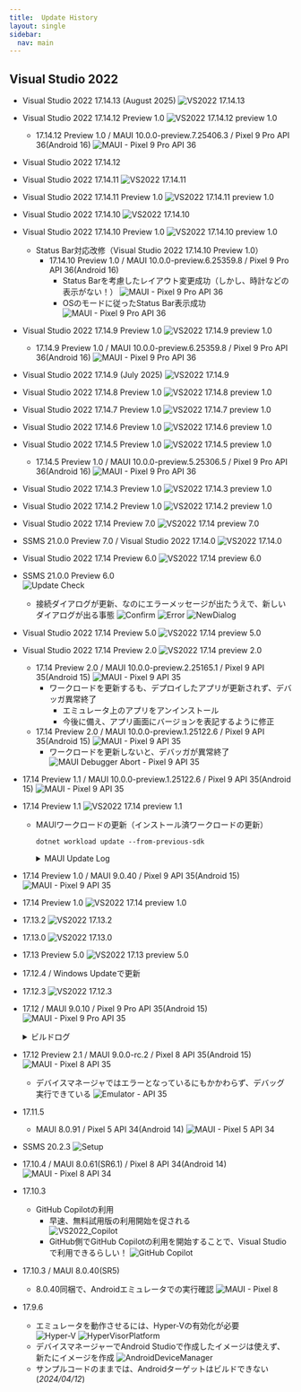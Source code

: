 ```yaml
---
title:  Update History
layout: single
sidebar:
  nav: main
---
```

##  Visual Studio 2022
  - Visual Studio 2022 17.14.13 (August 2025)
    ![VS2022 17.14.13](/images/VisualStudio/20250823_Update_VS2022_17.14.13.png)
  - Visual Studio 2022 17.14.12 Preview 1.0
    ![VS2022 17.14.12 preview 1.0](/images/VisualStudio/20250816_Update_VS2022_17.14.12_Preview1.0.png)
    - 17.14.12 Preview 1.0 / MAUI 10.0.0-preview.7.25406.3 / Pixel 9 Pro API 36(Android 16)
      ![MAUI - Pixel 9 Pro API 36](/images/VisualStudio/20250816_VS2022_17.14.12_Preview1.0_MAUI10.0.0preview7_Android16.png)
  - Visual Studio 2022 17.14.12
  - Visual Studio 2022 17.14.11
    ![VS2022 17.14.11](/images/VisualStudio/20250809_Update_VS2022_17.14.11.png)
  - Visual Studio 2022 17.14.11 Preview 1.0
    ![VS2022 17.14.11 preview 1.0](/images/VisualStudio/20250807_Update_VS2022_17.14.11_Preview1.0.png)
  - Visual Studio 2022 17.14.10
    ![VS2022 17.14.10](/images/VisualStudio/20250802_Update_VS2022_17.14.10.png)
  - Visual Studio 2022 17.14.10 Preview 1.0
    ![VS2022 17.14.10 preview 1.0](/images/VisualStudio/20250802_Update_VS2022_17.14.10_Preview1.0.png)
    - Status Bar対応改修（Visual Studio 2022 17.14.10 Preview 1.0）
      - 17.14.10 Preview 1.0 / MAUI 10.0.0-preview.6.25359.8 / Pixel 9 Pro API 36(Android 16)
        - Status Barを考慮したレイアウト変更成功（しかし、時計などの表示がない！）
          ![MAUI - Pixel 9 Pro API 36](/images/VisualStudio/20250802_VS2022_17.14.10_Preview1.0_MAUI10.0.0preview6_Android16.png)
        - OSのモードに従ったStatus Bar表示成功
          ![MAUI - Pixel 9 Pro API 36](/images/VisualStudio/20250802_VS2022_17.14.10_Preview1.0_MAUI10.0.0preview6_Android16_2.png)
  - Visual Studio 2022 17.14.9 Preview 1.0
    ![VS2022 17.14.9 preview 1.0](/images/VisualStudio/20250727_Update_VS2022_17.14.9_Preview1.0.png)
    - 17.14.9 Preview 1.0 / MAUI 10.0.0-preview.6.25359.8 / Pixel 9 Pro API 36(Android 16)
      ![MAUI - Pixel 9 Pro API 36](/images/VisualStudio/20250727_VS2022_17.14.9_Preview1.0_MAUI10.0.0preview6_Android16.png)
  - Visual Studio 2022 17.14.9 (July 2025)
    ![VS2022 17.14.9](/images/VisualStudio/20250716_Update_VS2022_17.14.9.png)
  - Visual Studio 2022 17.14.8 Preview 1.0
    ![VS2022 17.14.8 preview 1.0](/images/VisualStudio/20250712_Update_VS2022_17.14.8_Preview1.0.png)
  - Visual Studio 2022 17.14.7 Preview 1.0
    ![VS2022 17.14.7 preview 1.0](/images/VisualStudio/20250624_Update_VS2022_17.14.7_Preview1.0.png)
  - Visual Studio 2022 17.14.6 Preview 1.0
    ![VS2022 17.14.6 preview 1.0](/images/VisualStudio/20250621_Update_VS2022_17.14.6_Preview1.0.png)
  - Visual Studio 2022 17.14.5 Preview 1.0
    ![VS2022 17.14.5 preview 1.0](/images/VisualStudio/20250611_Update_VS2022_17.14.5_Preview1.0.png)
    - 17.14.5 Preview 1.0 / MAUI 10.0.0-preview.5.25306.5 / Pixel 9 Pro API 36(Android 16)
      ![MAUI - Pixel 9 Pro API 36](/images/VisualStudio/20250612_VS2022_17.14.5_Preview1.0_MAUI10.0.0preview5_Android16.png)
  - Visual Studio 2022 17.14.3 Preview 1.0
    ![VS2022 17.14.3 preview 1.0](/images/VisualStudio/20250529_Update_VS2022_17.14.3_Preview1.0.png)
  - Visual Studio 2022 17.14.2 Preview 1.0
    ![VS2022 17.14.2 preview 1.0](/images/VisualStudio/20250525_Update_VS2022_17.14.2_Preview1.0.png)
  - Visual Studio 2022 17.14 Preview 7.0
    ![VS2022 17.14 preview 7.0](/images/VisualStudio/20250517_Update_VS2022_17.14_Preview7.0.png)
  - SSMS 21.0.0 Preview 7.0 / Visual Studio 2022 17.14.0
    ![VS2022 17.14.0](/images/VisualStudio/20250514_Update_VS2022_17.14_SSMS21.0.0_Preview7.0.png)
  - Visual Studio 2022 17.14 Preview 6.0
    ![VS2022 17.14 preview 6.0](/images/VisualStudio/20250510_Update_VS2022_17.14_Preview6.0.png)
  - SSMS 21.0.0 Preview 6.0 <BR />
    ![Update Check](/images/Database/20250423_SSMS21.0.0_Preview6.0.png)
    - 接続ダイアログが更新、なのにエラーメッセージが出たうえで、新しいダイアログが出る事態
      ![Confirm](/images/Database/20250427_SSMS21.0.0_Preview6.0_Confirm.png)
      ![Error](/images/Database/20250427_SSMS21.0.0_Preview6.0_Error.png)
      ![NewDialog](/images/Database/20250427_SSMS21.0.0_Preview6.0_New_ConnectionDialog.png)
  - Visual Studio 2022 17.14 Preview 5.0
    ![VS2022 17.14 preview 5.0](/images/VisualStudio/20250501_Update_VS2022_17.14_Preview5.0.png)
  - Visual Studio 2022 17.14 Preview 2.0
    ![VS2022 17.14 preview 2.0](/images/VisualStudio/20250313_Update_VS2022_17.14_Preview2.0.png)
    - 17.14 Preview 2.0 / MAUI 10.0.0-preview.2.25165.1 / Pixel 9 API 35(Android 15)
      ![MAUI - Pixel 9 API 35](/images/VisualStudio/20250324_VS2022_17.14_Preview2.0_MAUI10.0.0preview2_Android15.png)
      - ワークロードを更新するも、デプロイしたアプリが更新されず、デバッガ異常終了
        - エミュレータ上のアプリをアンインストール
        - 今後に備え、アプリ画面にバージョンを表記するように修正
    - 17.14 Preview 2.0 / MAUI 10.0.0-preview.1.25122.6 / Pixel 9 API 35(Android 15)
      ![MAUI - Pixel 9 API 35](/images/VisualStudio/20250313_VS2022_17.14_Preview2.0_MAUI10.0.0preview1_Android15.png)
      - ワークロードを更新しないと、デバッガが異常終了
        ![MAUI Debugger Abort - Pixel 9 API 35](/images/VisualStudio/20250313_VS2022_17.14_Preview2.0_MAUI10.0.0preview1_Android15_NG.png)
  - 17.14 Preview 1.1 / MAUI 10.0.0-preview.1.25122.6 / Pixel 9 API 35(Android 15)
    ![MAUI - Pixel 9 API 35](/images/VisualStudio/20250227_VS2022_17.14_Preview1.1_MAUI10.0.0preview1_Android15.png)
  - 17.14 Preview 1.1
    ![VS2022 17.14 preview 1.1](/images/VisualStudio/20250227_Update_VS2022_17.14_Preview1.1.png)
    - MAUIワークロードの更新（インストール済ワークロードの更新）
      ```
      dotnet workload update --from-previous-sdk
      ```
      <details>
      <summary>
      MAUI Update Log
      </summary>

      ```

      .NET 10.0 へようこそ!
      ---------------------
      SDK バージョン: 10.0.100-preview.1.25120.13

      テレメトリ
      ---------
      .NET ツールは、エクスペリエンスの向上のために利用状況データを収集します。データは Microsoft によって収集され、コミュニティと共有されます。テレメトリをオプトアウトするには、好みのシェルを使用して、DOTNET_CLI_TELEMETRY_OPTOUT 環境変数を '1' または 'true' に設定できます。

      .NET CLI ツールのテレメトリの詳細をご覧ください: https://aka.ms/dotnet-cli-telemetry

      ----------------
      ASP.NET Core HTTPS 開発証明書をインストールしました。
      証明書を信頼するには、'dotnet dev-certs https --trust' を実行します
      HTTPS の詳細情報: https://aka.ms/dotnet-https

      ----------------
      最初のアプリを作成するには、https://aka.ms/dotnet-hello-world を参照してください
      最新情報については、https://aka.ms/dotnet-whats-new を参照してください
      ドキュメントを探すには、https://aka.ms/dotnet-docs を参照してください
      GitHub で問題の報告とソースの検索を行うには、https://github.com/dotnet/core を参照してください
      'dotnet --help' を使用して使用可能なコマンドを確認するか、https://aka.ms/dotnet-cli にアクセスしてください
      --------------------------------------------------------------------------------------

      広告マニフェスト microsoft.net.workload.emscripten.net7 を更新しました。
      広告マニフェスト microsoft.net.sdk.maui を更新しました。
      広告マニフェスト microsoft.net.workload.emscripten.net6 を更新しました。
      広告マニフェスト microsoft.net.sdk.android を更新しました。
      広告マニフェスト microsoft.net.workload.emscripten.current を更新しました。
      広告マニフェスト microsoft.net.workload.mono.toolchain.current を更新しました。
      広告マニフェスト microsoft.net.workload.emscripten.net9 を更新しました。
      広告マニフェスト microsoft.net.sdk.macos を更新しました。
      広告マニフェスト microsoft.net.workload.mono.toolchain.net7 を更新しました。
      広告マニフェスト microsoft.net.sdk.maccatalyst を更新しました。
      広告マニフェスト microsoft.net.workload.mono.toolchain.net9 を更新しました。
      広告マニフェスト microsoft.net.workload.mono.toolchain.net6 を更新しました。
      広告マニフェスト microsoft.net.sdk.ios を更新しました。
      広告マニフェスト microsoft.net.sdk.tvos を更新しました。
      広告マニフェスト microsoft.net.workload.emscripten.net8 を更新しました。
      広告マニフェスト microsoft.net.sdk.aspire を更新しました。
      広告マニフェスト microsoft.net.workload.mono.toolchain.net8 を更新しました。
      Downloading microsoft.net.sdk.android.manifest-10.0.100-preview.1.msi.x64 (35.99.0-preview.1.140)
      microsoft.net.sdk.android.manifest-10.0.100-preview.1.msi.x64 をインストールしています ..... Done
      Downloading microsoft.net.sdk.ios.manifest-10.0.100-preview.1.msi.x64 (18.2.10322-net10-p1)
      microsoft.net.sdk.ios.manifest-10.0.100-preview.1.msi.x64 をインストールしています .... Done
      Downloading microsoft.net.sdk.maccatalyst.manifest-10.0.100-preview.1.msi.x64 (18.2.10322-net10-p1)
      microsoft.net.sdk.maccatalyst.manifest-10.0.100-preview.1.msi.x64 をインストールしています ..... Done
      Downloading microsoft.net.sdk.macos.manifest-10.0.100-preview.1.msi.x64 (15.2.10322-net10-p1)
      microsoft.net.sdk.macos.manifest-10.0.100-preview.1.msi.x64 をインストールしています ..... Done
      Downloading microsoft.net.sdk.maui.manifest-10.0.100-preview.1.msi.x64 (10.0.0-preview.1.25122.6)
      microsoft.net.sdk.maui.manifest-10.0.100-preview.1.msi.x64 をインストールしています ..... Done
      Downloading microsoft.net.sdk.tvos.manifest-10.0.100-preview.1.msi.x64 (18.2.10322-net10-p1)
      microsoft.net.sdk.tvos.manifest-10.0.100-preview.1.msi.x64 をインストールしています ..... Done
      Downloading Microsoft.Android.Sdk.Windows.Msi.x64 (35.99.0-preview.1.140)
      Microsoft.Android.Sdk.Windows.Msi.x64 をインストールしています ................ Done
      Downloading Microsoft.Android.Ref.35.Msi.x64 (35.99.0-preview.1.140)
      Microsoft.Android.Ref.35.Msi.x64 をインストールしています ...... Done
      Downloading Microsoft.Android.Runtime.Mono.35.android-arm.Msi.x64 (35.99.0-preview.1.140)
      Microsoft.Android.Runtime.Mono.35.android-arm.Msi.x64 をインストールしています ....... Done
      Downloading Microsoft.Android.Runtime.Mono.35.android-arm64.Msi.x64 (35.99.0-preview.1.140)
      Microsoft.Android.Runtime.Mono.35.android-arm64.Msi.x64 をインストールしています ....... Done
      Downloading Microsoft.Android.Runtime.Mono.35.android-x86.Msi.x64 (35.99.0-preview.1.140)
      Microsoft.Android.Runtime.Mono.35.android-x86.Msi.x64 をインストールしています ....... Done
      Downloading Microsoft.Android.Runtime.Mono.35.android-x64.Msi.x64 (35.99.0-preview.1.140)
      Microsoft.Android.Runtime.Mono.35.android-x64.Msi.x64 をインストールしています ...... Done
      Downloading Microsoft.Android.Templates.Msi.x64 (35.99.0-preview.1.140)
      Microsoft.Android.Templates.Msi.x64 をインストールしています ..... Done
      Downloading Microsoft.NETCore.App.Runtime.Mono.android-arm.Msi.x64 (9.0.0)
      Microsoft.NETCore.App.Runtime.Mono.android-arm.Msi.x64 をインストールしています ........ Done
      Downloading Microsoft.NETCore.App.Runtime.Mono.android-arm64.Msi.x64 (9.0.0)
      Microsoft.NETCore.App.Runtime.Mono.android-arm64.Msi.x64 をインストールしています ......... Done
      Downloading Microsoft.NETCore.App.Runtime.Mono.android-x64.Msi.x64 (9.0.0)
      Microsoft.NETCore.App.Runtime.Mono.android-x64.Msi.x64 をインストールしています ........ Done
      Downloading Microsoft.NETCore.App.Runtime.Mono.android-x86.Msi.x64 (9.0.0)
      Microsoft.NETCore.App.Runtime.Mono.android-x86.Msi.x64 をインストールしています ........ Done
      Downloading Microsoft.NET.Runtime.MonoAOTCompiler.Task.Msi.x64 (9.0.0)
      Microsoft.NET.Runtime.MonoAOTCompiler.Task.Msi.x64 をインストールしています ..... Done
      Downloading Microsoft.NET.Runtime.MonoTargets.Sdk.Msi.x64 (9.0.0)
      Microsoft.NET.Runtime.MonoTargets.Sdk.Msi.x64 をインストールしています ..... Done
      Downloading Microsoft.NETCore.App.Runtime.AOT.win-x64.Cross.android-x86.Msi.x64 (9.0.0)
      Microsoft.NETCore.App.Runtime.AOT.win-x64.Cross.android-x86.Msi.x64 をインストールしています ........ Done
      Downloading Microsoft.NETCore.App.Runtime.AOT.win-x64.Cross.android-x64.Msi.x64 (9.0.0)
      Microsoft.NETCore.App.Runtime.AOT.win-x64.Cross.android-x64.Msi.x64 をインストールしています ....... Done
      Downloading Microsoft.NETCore.App.Runtime.AOT.win-x64.Cross.android-arm.Msi.x64 (9.0.0)
      Microsoft.NETCore.App.Runtime.AOT.win-x64.Cross.android-arm.Msi.x64 をインストールしています ....... Done
      Downloading Microsoft.NETCore.App.Runtime.AOT.win-x64.Cross.android-arm64.Msi.x64 (9.0.0)
      Microsoft.NETCore.App.Runtime.AOT.win-x64.Cross.android-arm64.Msi.x64 をインストールしています ....... Done
      Downloading Microsoft.NETCore.App.Runtime.Mono.android-arm.Msi.x64 (10.0.0-preview.1.25080.5)
      Microsoft.NETCore.App.Runtime.Mono.android-arm.Msi.x64 をインストールしています ......... Done
      Downloading Microsoft.NETCore.App.Runtime.Mono.android-arm64.Msi.x64 (10.0.0-preview.1.25080.5)
      Microsoft.NETCore.App.Runtime.Mono.android-arm64.Msi.x64 をインストールしています ......... Done
      Downloading Microsoft.NETCore.App.Runtime.Mono.android-x64.Msi.x64 (10.0.0-preview.1.25080.5)
      Microsoft.NETCore.App.Runtime.Mono.android-x64.Msi.x64 をインストールしています ......... Done
      Downloading Microsoft.NETCore.App.Runtime.Mono.android-x86.Msi.x64 (10.0.0-preview.1.25080.5)
      Microsoft.NETCore.App.Runtime.Mono.android-x86.Msi.x64 をインストールしています ........ Done
      Downloading Microsoft.NET.Runtime.MonoAOTCompiler.Task.Msi.x64 (10.0.0-preview.1.25080.5)
      Microsoft.NET.Runtime.MonoAOTCompiler.Task.Msi.x64 をインストールしています ..... Done
      Downloading Microsoft.NET.Runtime.MonoTargets.Sdk.Msi.x64 (10.0.0-preview.1.25080.5)
      Microsoft.NET.Runtime.MonoTargets.Sdk.Msi.x64 をインストールしています ..... Done
      Downloading Microsoft.NETCore.App.Runtime.AOT.win-x64.Cross.android-x86.Msi.x64 (10.0.0-preview.1.25080.5)
      Microsoft.NETCore.App.Runtime.AOT.win-x64.Cross.android-x86.Msi.x64 をインストールしています ....... Done
      Downloading Microsoft.NETCore.App.Runtime.AOT.win-x64.Cross.android-x64.Msi.x64 (10.0.0-preview.1.25080.5)
      Microsoft.NETCore.App.Runtime.AOT.win-x64.Cross.android-x64.Msi.x64 をインストールしています ....... Done
      Downloading Microsoft.NETCore.App.Runtime.AOT.win-x64.Cross.android-arm.Msi.x64 (10.0.0-preview.1.25080.5)
      Microsoft.NETCore.App.Runtime.AOT.win-x64.Cross.android-arm.Msi.x64 をインストールしています ....... Done
      Downloading Microsoft.NETCore.App.Runtime.AOT.win-x64.Cross.android-arm64.Msi.x64 (10.0.0-preview.1.25080.5)
      Microsoft.NETCore.App.Runtime.AOT.win-x64.Cross.android-arm64.Msi.x64 をインストールしています ....... Done
      Downloading Microsoft.iOS.Sdk.net10.0_18.2.Msi.x64 (18.2.10322-net10-p1)
      Microsoft.iOS.Sdk.net10.0_18.2.Msi.x64 をインストールしています ......... Done
      Downloading Microsoft.iOS.Sdk.net8.0_18.0.Msi.x64 (18.0.8314)
      Microsoft.iOS.Sdk.net8.0_18.0.Msi.x64 をインストールしています ........ Done
      Downloading Microsoft.iOS.Windows.Sdk.net10.0_18.2.Msi.x64 (18.2.10322-net10-p1)
      Microsoft.iOS.Windows.Sdk.net10.0_18.2.Msi.x64 をインストールしています ........ Done
      Downloading Microsoft.iOS.Windows.Sdk.net8.0_18.0.Msi.x64 (18.0.8314)
      Microsoft.iOS.Windows.Sdk.net8.0_18.0.Msi.x64 をインストールしています ......... Done
      Downloading Microsoft.iOS.Ref.net10.0_18.2.Msi.x64 (18.2.10322-net10-p1)
      Microsoft.iOS.Ref.net10.0_18.2.Msi.x64 をインストールしています ..... Done
      Downloading Microsoft.iOS.Runtime.ios-arm64.net10.0_18.2.Msi.x64 (18.2.10322-net10-p1)
      Microsoft.iOS.Runtime.ios-arm64.net10.0_18.2.Msi.x64 をインストールしています ....... Done
      Downloading Microsoft.iOS.Runtime.iossimulator-x64.net10.0_18.2.Msi.x64 (18.2.10322-net10-p1)
      Microsoft.iOS.Runtime.iossimulator-x64.net10.0_18.2.Msi.x64 をインストールしています ....... Done
      Downloading Microsoft.iOS.Runtime.iossimulator-arm64.net10.0_18.2.Msi.x64 (18.2.10322-net10-p1)
      Microsoft.iOS.Runtime.iossimulator-arm64.net10.0_18.2.Msi.x64 をインストールしています ....... Done
      Downloading Microsoft.iOS.Templates.Msi.x64 (18.2.10322-net10-p1)
      Microsoft.iOS.Templates.Msi.x64 をインストールしています ..... Done
      Downloading Microsoft.NETCore.App.Runtime.Mono.ios-arm64.Msi.x64 (10.0.0-preview.1.25080.5)
      Microsoft.NETCore.App.Runtime.Mono.ios-arm64.Msi.x64 をインストールしています ......... Done
      Downloading Microsoft.NETCore.App.Runtime.Mono.iossimulator-arm64.Msi.x64 (10.0.0-preview.1.25080.5)
      Microsoft.NETCore.App.Runtime.Mono.iossimulator-arm64.Msi.x64 をインストールしています ......... Done
      Downloading Microsoft.NETCore.App.Runtime.Mono.iossimulator-x64.Msi.x64 (10.0.0-preview.1.25080.5)
      Microsoft.NETCore.App.Runtime.Mono.iossimulator-x64.Msi.x64 をインストールしています ......... Done
      Downloading Microsoft.NETCore.App.Runtime.Mono.ios-arm64.Msi.x64 (8.0.8)
      Microsoft.NETCore.App.Runtime.Mono.ios-arm64.Msi.x64 をインストールしています .......... Done
      Downloading Microsoft.NETCore.App.Runtime.Mono.iossimulator-arm64.Msi.x64 (8.0.8)
      Microsoft.NETCore.App.Runtime.Mono.iossimulator-arm64.Msi.x64 をインストールしています ........... Done
      Downloading Microsoft.NETCore.App.Runtime.Mono.iossimulator-x64.Msi.x64 (8.0.8)
      Microsoft.NETCore.App.Runtime.Mono.iossimulator-x64.Msi.x64 をインストールしています ......... Done
      Downloading Microsoft.NET.Runtime.MonoAOTCompiler.Task.Msi.x64 (8.0.8)
      Microsoft.NET.Runtime.MonoAOTCompiler.Task.Msi.x64 をインストールしています ..... Done
      Downloading Microsoft.NET.Runtime.MonoTargets.Sdk.Msi.x64 (8.0.8)
      Microsoft.NET.Runtime.MonoTargets.Sdk.Msi.x64 をインストールしています ..... Done
      Downloading Microsoft.MacCatalyst.Sdk.net10.0_18.2.Msi.x64 (18.2.10322-net10-p1)
      Microsoft.MacCatalyst.Sdk.net10.0_18.2.Msi.x64 をインストールしています ...... Done
      Downloading Microsoft.MacCatalyst.Sdk.net8.0_18.0.Msi.x64 (18.0.8314)
      Microsoft.MacCatalyst.Sdk.net8.0_18.0.Msi.x64 をインストールしています ...... Done
      Downloading Microsoft.MacCatalyst.Ref.net10.0_18.2.Msi.x64 (18.2.10322-net10-p1)
      Microsoft.MacCatalyst.Ref.net10.0_18.2.Msi.x64 をインストールしています ..... Done
      Downloading Microsoft.MacCatalyst.Runtime.maccatalyst-x64.net10.0_18.2.Msi.x64 (18.2.10322-net10-p1)
      Microsoft.MacCatalyst.Runtime.maccatalyst-x64.net10.0_18.2.Msi.x64 をインストールしています ...... Done
      Downloading Microsoft.MacCatalyst.Runtime.maccatalyst-arm64.net10.0_18.2.Msi.x64 (18.2.10322-net10-p1)
      Microsoft.MacCatalyst.Runtime.maccatalyst-arm64.net10.0_18.2.Msi.x64 をインストールしています ....... Done
      Downloading Microsoft.MacCatalyst.Templates.Msi.x64 (18.2.10322-net10-p1)
      Microsoft.MacCatalyst.Templates.Msi.x64 をインストールしています .... Done
      Downloading Microsoft.NETCore.App.Runtime.Mono.maccatalyst-arm64.Msi.x64 (10.0.0-preview.1.25080.5)
      Microsoft.NETCore.App.Runtime.Mono.maccatalyst-arm64.Msi.x64 をインストールしています ......... Done
      Downloading Microsoft.NETCore.App.Runtime.Mono.maccatalyst-x64.Msi.x64 (10.0.0-preview.1.25080.5)
      Microsoft.NETCore.App.Runtime.Mono.maccatalyst-x64.Msi.x64 をインストールしています ......... Done
      Downloading Microsoft.NETCore.App.Runtime.Mono.maccatalyst-arm64.Msi.x64 (8.0.8)
      Microsoft.NETCore.App.Runtime.Mono.maccatalyst-arm64.Msi.x64 をインストールしています ......... Done
      Downloading Microsoft.NETCore.App.Runtime.Mono.maccatalyst-x64.Msi.x64 (8.0.8)
      Microsoft.NETCore.App.Runtime.Mono.maccatalyst-x64.Msi.x64 をインストールしています .......... Done
      Downloading Microsoft.Maui.Graphics.Win2D.WinUI.Desktop.Msi.x64 (10.0.0-preview.1.25122.6)
      Microsoft.Maui.Graphics.Win2D.WinUI.Desktop.Msi.x64 をインストールしています ..... Done
      Downloading Microsoft.AspNetCore.Components.WebView.Maui.Msi.x64 (10.0.0-preview.1.25122.6)
      Microsoft.AspNetCore.Components.WebView.Maui.Msi.x64 をインストールしています ..... Done
      Downloading Microsoft.Maui.Sdk.Msi.x64 (10.0.0-preview.1.25122.6)
      Microsoft.Maui.Sdk.Msi.x64 をインストールしています ..... Done
      Downloading Microsoft.Maui.Sdk.Msi.x64 (9.0.0)
      Microsoft.Maui.Sdk.Msi.x64 をインストールしています ..... Done
      Downloading Microsoft.Maui.Graphics.Msi.x64 (10.0.0-preview.1.25122.6)
      Microsoft.Maui.Graphics.Msi.x64 をインストールしています ..... Done
      Downloading Microsoft.Maui.Resizetizer.Msi.x64 (10.0.0-preview.1.25122.6)
      Microsoft.Maui.Resizetizer.Msi.x64 をインストールしています ...... Done
      Downloading Microsoft.Maui.Templates.net10.Msi.x64 (10.0.0-preview.1.25122.6)
      Microsoft.Maui.Templates.net10.Msi.x64 をインストールしています ..... Done
      Downloading Microsoft.Maui.Templates.net9.Msi.x64 (9.0.0)
      Microsoft.Maui.Templates.net9.Msi.x64 をインストールしています ..... Done
      Downloading Microsoft.Maui.Core.Msi.x64 (10.0.0-preview.1.25122.6)
      Microsoft.Maui.Core.Msi.x64 をインストールしています ..... Done
      Downloading Microsoft.Maui.Controls.Msi.x64 (10.0.0-preview.1.25122.6)
      Microsoft.Maui.Controls.Msi.x64 をインストールしています ..... Done
      Downloading Microsoft.Maui.Controls.Build.Tasks.Msi.x64 (10.0.0-preview.1.25122.6)
      Microsoft.Maui.Controls.Build.Tasks.Msi.x64 をインストールしています ..... Done
      Downloading Microsoft.Maui.Controls.Core.Msi.x64 (10.0.0-preview.1.25122.6)
      Microsoft.Maui.Controls.Core.Msi.x64 をインストールしています ..... Done
      Downloading Microsoft.Maui.Controls.Xaml.Msi.x64 (10.0.0-preview.1.25122.6)
      Microsoft.Maui.Controls.Xaml.Msi.x64 をインストールしています ..... Done
      Downloading Microsoft.Maui.Controls.Compatibility.Msi.x64 (10.0.0-preview.1.25122.6)
      Microsoft.Maui.Controls.Compatibility.Msi.x64 をインストールしています ..... Done
      Downloading Microsoft.Maui.Essentials.Msi.x64 (10.0.0-preview.1.25122.6)
      Microsoft.Maui.Essentials.Msi.x64 をインストールしています ..... Done
      Microsoft.NET.Sdk.iOS.Manifest-9.0.100.Msi.x64 を削除しています ..... Done
      Microsoft.NET.Sdk.MacCatalyst.Manifest-9.0.100.Msi.x64 を削除しています ..... Done
      Microsoft.NET.Sdk.macOS.Manifest-9.0.100.Msi.x64 を削除しています ..... Done
      Microsoft.NET.Sdk.tvOS.Manifest-9.0.100.Msi.x64 を削除しています ..... Done
      Microsoft.Android.Ref.35.Msi.x64 を削除しています ..... Done
      Microsoft.Android.Ref.35.Msi.x64 を削除しています ..... Done
      Microsoft.Android.Runtime.35.android-arm.Msi.x64 を削除しています ..... Done
      Microsoft.Android.Runtime.35.android-arm64.Msi.x64 を削除しています ..... Done
      Microsoft.Android.Runtime.35.android-x64.Msi.x64 を削除しています ..... Done
      Microsoft.Android.Runtime.35.android-x86.Msi.x64 を削除しています ..... Done
      Microsoft.Android.Runtime.Mono.35.android-arm.Msi.x64 を削除しています ..... Done
      Microsoft.Android.Runtime.Mono.35.android-arm64.Msi.x64 を削除しています ..... Done
      Microsoft.Android.Runtime.Mono.35.android-x64.Msi.x64 を削除しています ..... Done
      Microsoft.Android.Runtime.Mono.35.android-x86.Msi.x64 を削除しています ..... Done
      Microsoft.Android.Sdk.Windows.Msi.x64 を削除しています ......... Done
      Microsoft.Android.Sdk.Windows.Msi.x64 を削除しています .......... Done
      Microsoft.Android.Sdk.Windows.Msi.x64 を削除しています ........ Done
      Microsoft.Android.Templates.Msi.x64 を削除しています ..... Done
      Microsoft.Android.Templates.Msi.x64 を削除しています ..... Done
      Microsoft.AspNetCore.Components.WebView.Maui.Msi.x64 を削除しています ..... Done
      Microsoft.iOS.Ref.net10.0_18.2.Msi.x64 を削除しています ..... Done
      Microsoft.iOS.Ref.net9.0_18.2.Msi.x64 を削除しています ..... Done
      Microsoft.iOS.Runtime.ios-arm64.net10.0_18.2.Msi.x64 を削除しています ..... Done
      Microsoft.iOS.Runtime.ios-arm64.net9.0_18.2.Msi.x64 を削除しています ..... Done
      Microsoft.iOS.Runtime.iossimulator-arm64.net10.0_18.2.Msi.x64 を削除しています ..... Done
      Microsoft.iOS.Runtime.iossimulator-arm64.net9.0_18.2.Msi.x64 を削除しています ..... Done
      Microsoft.iOS.Runtime.iossimulator-x64.net10.0_18.2.Msi.x64 を削除しています ..... Done
      Microsoft.iOS.Runtime.iossimulator-x64.net9.0_18.2.Msi.x64 を削除しています ..... Done
      Microsoft.iOS.Sdk.net10.0_18.2.Msi.x64 を削除しています ....... Done
      Microsoft.iOS.Sdk.net8.0_18.0.Msi.x64 を削除しています ....... Done
      Microsoft.iOS.Sdk.net9.0_18.2.Msi.x64 を削除しています ........ Done
      Microsoft.iOS.Templates.Msi.x64 を削除しています ..... Done
      Microsoft.iOS.Templates.Msi.x64 を削除しています ..... Done
      Microsoft.iOS.Windows.Sdk.net10.0_18.2.Msi.x64 を削除しています ...... Done
      Microsoft.iOS.Windows.Sdk.net8.0_18.0.Msi.x64 を削除しています ....... Done
      Microsoft.iOS.Windows.Sdk.net9.0_18.2.Msi.x64 を削除しています ....... Done
      Microsoft.MacCatalyst.Ref.net10.0_18.2.Msi.x64 を削除しています ..... Done
      Microsoft.MacCatalyst.Ref.net9.0_18.2.Msi.x64 を削除しています ..... Done
      Microsoft.MacCatalyst.Runtime.maccatalyst-arm64.net10.0_18.2.Msi.x64 を削除しています ..... Done
      Microsoft.MacCatalyst.Runtime.maccatalyst-arm64.net9.0_18.2.Msi.x64 を削除しています ..... Done
      Microsoft.MacCatalyst.Runtime.maccatalyst-x64.net10.0_18.2.Msi.x64 を削除しています ..... Done
      Microsoft.MacCatalyst.Runtime.maccatalyst-x64.net9.0_18.2.Msi.x64 を削除しています ..... Done
      Microsoft.MacCatalyst.Sdk.net10.0_18.2.Msi.x64 を削除しています ...... Done
      Microsoft.MacCatalyst.Sdk.net8.0_18.0.Msi.x64 を削除しています ..... Done
      Microsoft.MacCatalyst.Sdk.net9.0_18.2.Msi.x64 を削除しています ....... Done
      Microsoft.MacCatalyst.Templates.Msi.x64 を削除しています .... Done
      Microsoft.MacCatalyst.Templates.Msi.x64 を削除しています ..... Done
      Microsoft.Maui.Controls.Msi.x64 を削除しています .... Done
      Microsoft.Maui.Controls.Build.Tasks.Msi.x64 を削除しています ..... Done
      Microsoft.Maui.Controls.Compatibility.Msi.x64 を削除しています ..... Done
      Microsoft.Maui.Controls.Core.Msi.x64 を削除しています .... Done
      Microsoft.Maui.Controls.Xaml.Msi.x64 を削除しています .... Done
      Microsoft.Maui.Core.Msi.x64 を削除しています .... Done
      Microsoft.Maui.Essentials.Msi.x64 を削除しています .... Done
      Microsoft.Maui.Graphics.Msi.x64 を削除しています ..... Done
      Microsoft.Maui.Graphics.Win2D.WinUI.Desktop.Msi.x64 を削除しています .... Done
      Microsoft.Maui.Resizetizer.Msi.x64 を削除しています ..... Done
      Microsoft.Maui.Sdk.Msi.x64 を削除しています ..... Done
      Microsoft.Maui.Sdk.Msi.x64 を削除しています ..... Done
      Microsoft.Maui.Templates.net10.Msi.x64 を削除しています ..... Done
      Microsoft.Maui.Templates.net9.Msi.x64 を削除しています .... Done
      Microsoft.NET.Runtime.MonoAOTCompiler.Task.Msi.x64 を削除しています ..... Done
      Microsoft.NET.Runtime.MonoAOTCompiler.Task.Msi.x64 を削除しています ..... Done
      Microsoft.NET.Runtime.MonoAOTCompiler.Task.Msi.x64 を削除しています ..... Done
      Microsoft.NET.Runtime.MonoAOTCompiler.Task.Msi.x64 を削除しています ..... Done
      Microsoft.NET.Runtime.MonoAOTCompiler.Task.Msi.x64 を削除しています ..... Done
      Microsoft.NET.Runtime.MonoTargets.Sdk.Msi.x64 を削除しています ..... Done
      Microsoft.NET.Runtime.MonoTargets.Sdk.Msi.x64 を削除しています ..... Done
      Microsoft.NET.Runtime.MonoTargets.Sdk.Msi.x64 を削除しています ..... Done
      Microsoft.NET.Runtime.MonoTargets.Sdk.Msi.x64 を削除しています ..... Done
      Microsoft.NET.Runtime.MonoTargets.Sdk.Msi.x64 を削除しています ..... Done
      Microsoft.NETCore.App.Runtime.AOT.win-x64.Cross.android-arm.Msi.x64 を削除しています ..... Done
      Microsoft.NETCore.App.Runtime.AOT.win-x64.Cross.android-arm.Msi.x64 を削除しています ..... Done
      Microsoft.NETCore.App.Runtime.AOT.win-x64.Cross.android-arm.Msi.x64 を削除しています ..... Done
      Microsoft.NETCore.App.Runtime.AOT.win-x64.Cross.android-arm.Msi.x64 を削除しています ..... Done
      Microsoft.NETCore.App.Runtime.AOT.win-x64.Cross.android-arm64.Msi.x64 を削除しています ..... Done
      Microsoft.NETCore.App.Runtime.AOT.win-x64.Cross.android-arm64.Msi.x64 を削除しています ..... Done
      Microsoft.NETCore.App.Runtime.AOT.win-x64.Cross.android-arm64.Msi.x64 を削除しています ..... Done
      Microsoft.NETCore.App.Runtime.AOT.win-x64.Cross.android-arm64.Msi.x64 を削除しています ..... Done
      Microsoft.NETCore.App.Runtime.AOT.win-x64.Cross.android-x64.Msi.x64 を削除しています .... Done
      Microsoft.NETCore.App.Runtime.AOT.win-x64.Cross.android-x64.Msi.x64 を削除しています ..... Done
      Microsoft.NETCore.App.Runtime.AOT.win-x64.Cross.android-x64.Msi.x64 を削除しています ..... Done
      Microsoft.NETCore.App.Runtime.AOT.win-x64.Cross.android-x64.Msi.x64 を削除しています ..... Done
      Microsoft.NETCore.App.Runtime.AOT.win-x64.Cross.android-x86.Msi.x64 を削除しています .... Done
      Microsoft.NETCore.App.Runtime.AOT.win-x64.Cross.android-x86.Msi.x64 を削除しています ..... Done
      Microsoft.NETCore.App.Runtime.AOT.win-x64.Cross.android-x86.Msi.x64 を削除しています .... Done
      Microsoft.NETCore.App.Runtime.AOT.win-x64.Cross.android-x86.Msi.x64 を削除しています ..... Done
      Microsoft.NETCore.App.Runtime.Mono.android-arm.Msi.x64 を削除しています ......... Done
      Microsoft.NETCore.App.Runtime.Mono.android-arm.Msi.x64 を削除しています ......... Done
      Microsoft.NETCore.App.Runtime.Mono.android-arm.Msi.x64 を削除しています ........ Done
      Microsoft.NETCore.App.Runtime.Mono.android-arm.Msi.x64 を削除しています ........ Done
      Microsoft.NETCore.App.Runtime.Mono.android-arm64.Msi.x64 を削除しています ........ Done
      Microsoft.NETCore.App.Runtime.Mono.android-arm64.Msi.x64 を削除しています ........ Done
      Microsoft.NETCore.App.Runtime.Mono.android-arm64.Msi.x64 を削除しています ........ Done
      Microsoft.NETCore.App.Runtime.Mono.android-arm64.Msi.x64 を削除しています .......... Done
      Microsoft.NETCore.App.Runtime.Mono.android-x64.Msi.x64 を削除しています ........ Done
      Microsoft.NETCore.App.Runtime.Mono.android-x64.Msi.x64 を削除しています ......... Done
      Microsoft.NETCore.App.Runtime.Mono.android-x64.Msi.x64 を削除しています .......... Done
      Microsoft.NETCore.App.Runtime.Mono.android-x64.Msi.x64 を削除しています ......... Done
      Microsoft.NETCore.App.Runtime.Mono.android-x86.Msi.x64 を削除しています ........ Done
      Microsoft.NETCore.App.Runtime.Mono.android-x86.Msi.x64 を削除しています ........ Done
      Microsoft.NETCore.App.Runtime.Mono.android-x86.Msi.x64 を削除しています ........... Done
      Microsoft.NETCore.App.Runtime.Mono.android-x86.Msi.x64 を削除しています ........... Done
      Microsoft.NETCore.App.Runtime.Mono.ios-arm64.Msi.x64 を削除しています ......... Done
      Microsoft.NETCore.App.Runtime.Mono.ios-arm64.Msi.x64 を削除しています .......... Done
      Microsoft.NETCore.App.Runtime.Mono.ios-arm64.Msi.x64 を削除しています ......... Done
      Microsoft.NETCore.App.Runtime.Mono.ios-arm64.Msi.x64 を削除しています ........... Done
      Microsoft.NETCore.App.Runtime.Mono.iossimulator-arm64.Msi.x64 を削除しています .......... Done
      Microsoft.NETCore.App.Runtime.Mono.iossimulator-arm64.Msi.x64 を削除しています ......... Done
      Microsoft.NETCore.App.Runtime.Mono.iossimulator-arm64.Msi.x64 を削除しています .......... Done
      Microsoft.NETCore.App.Runtime.Mono.iossimulator-arm64.Msi.x64 を削除しています ......... Done
      Microsoft.NETCore.App.Runtime.Mono.iossimulator-x64.Msi.x64 を削除しています ........ Done
      Microsoft.NETCore.App.Runtime.Mono.iossimulator-x64.Msi.x64 を削除しています .......... Done
      Microsoft.NETCore.App.Runtime.Mono.iossimulator-x64.Msi.x64 を削除しています ........... Done
      Microsoft.NETCore.App.Runtime.Mono.iossimulator-x64.Msi.x64 を削除しています .......... Done
      Microsoft.NETCore.App.Runtime.Mono.maccatalyst-arm64.Msi.x64 を削除しています ......... Done
      Microsoft.NETCore.App.Runtime.Mono.maccatalyst-arm64.Msi.x64 を削除しています .......... Done
      Microsoft.NETCore.App.Runtime.Mono.maccatalyst-arm64.Msi.x64 を削除しています .......... Done
      Microsoft.NETCore.App.Runtime.Mono.maccatalyst-arm64.Msi.x64 を削除しています ......... Done
      Microsoft.NETCore.App.Runtime.Mono.maccatalyst-x64.Msi.x64 を削除しています ......... Done
      Microsoft.NETCore.App.Runtime.Mono.maccatalyst-x64.Msi.x64 を削除しています ........ Done
      Microsoft.NETCore.App.Runtime.Mono.maccatalyst-x64.Msi.x64 を削除しています ........ Done
      Microsoft.NETCore.App.Runtime.Mono.maccatalyst-x64.Msi.x64 を削除しています ........ Done

      ワークロード android ios maccatalyst maui-windows が正常に更新されました。
      ```

      </details>

  - 17.14 Preview 1.0 / MAUI 9.0.40 / Pixel 9 API 35(Android 15)
    ![MAUI - Pixel 9 API 35](/images/VisualStudio/20250212_VS2022_17.14_Preview1.0_MAUI9.0.40_Android15.png)
  - 17.14 Preview 1.0
    ![VS2022 17.14 preview 1.0](/images/VisualStudio/20250212_Update_VS2022_17.14_Preview1.0.png)
  - 17.13.2
    ![VS2022 17.13.2](/images/VisualStudio/20250302_Update_VS2022_17.13.2.png)
  - 17.13.0
    ![VS2022 17.13.0](/images/VisualStudio/20250212_Update_VS2022_17.13.0.png)
  - 17.13 Preview 5.0
    ![VS2022 17.13 preview 5.0](/images/VisualStudio/20250205_Update_VS2022_17.13_Preview5.0.png)
  - 17.12.4 / Windows Updateで更新
  - 17.12.3
    ![VS2022 17.12.3](/images/VisualStudio/20241206_Update_VS2022_17.12.3.png)
  - 17.12 / MAUI 9.0.10 / Pixel 9 Pro API 35(Android 15)
    ![MAUI - Pixel 9 Pro API 35](/images/VisualStudio/20241117_VS2022_17.12_MAUI9.0.10_Android15.png)
    <details>
    <summary>ビルドログ</summary>

    ```
    18:43 でビルドが開始されました...
    1>------ ビルド開始: プロジェクト: MauiApp9, 構成: Debug Any CPU ------
    1>ビルドの速度を上げるために、アナライザーをスキップしています。'ビルド' または '再ビルド' コマンドを実行してアナライザーを実行できます。
    1>Including assemblies for Hot Reload support
    1>MauiApp9 -> D:\Repository\Weekend_Programming\net\MAUI\MauiApp9\MauiApp9\bin\Debug\net9.0-android\MauiApp9.dll
    2>------ 配置開始: プロジェクト: MauiApp9, 構成: Debug Any CPU ------
    2>Pixel_9_Pro_API_35 に対する配置を開始しています...
    2>エミュレーターの準備ができるまで待機しています...
    2>Pixel_9_Pro_API_35 に配置しています...
    ビルドを開始しました。
    プロジェクト "MauiApp9.csproj" (Install ターゲット):
    指定された RuntimeIdentifier 'android-arm64' で利用できるアプリケーション ホストはありません。
    指定された RuntimeIdentifier 'android-x64' で利用できるアプリケーション ホストはありません。
    Found Java SDK version 17.0.12.
    Looking for Android NDK...
    Looking for Android SDK...
    Found Xamarin.Android 13.2.99.932
    MonoAndroid Tools: C:\Program Files\dotnet\packs\Microsoft.Android.Sdk.Windows\35.0.7\tools\
    Android Platform API level: 35
    TargetFrameworkVersion: v9.0
    Android NDK: 
    Android SDK: C:\Program Files (x86)\Android\android-sdk\
    Android SDK Build Tools: C:\Program Files (x86)\Android\android-sdk\build-tools\35.0.0\
    Java SDK: C:\Program Files (x86)\Android\openjdk\jdk-17.0.12\
    Application Java class: android.app.Application
    _OuterIntermediateOutputPath: 
    IntermediateOutputPath: obj\Debug
    et9.0-android\
    "obj\Debug
    et9.0-android\staticwebassets.references.upToDateCheck.txt" の 'WriteOnlyWhenDifferent' 属性は、'Overwrite="true"' の場合にのみ有効になります。
    すべての出力ファイルが入力ファイルに対して最新なので、ターゲット "_ProcessScopedCssFiles" を省略します。
    Accepted compressed asset 'D:\Repository\Weekend_Programming
    et\MAUI\MauiApp9\MauiApp9\obj\Debug
    et9.0-android\compressed\quqdvlarqf-e5tk7yf482.gz' for 'D:\Repository\Weekend_Programming
    et\MAUI\MauiApp9\MauiApp9\wwwroot\css\app.css'.
    Accepted compressed asset 'D:\Repository\Weekend_Programming
    et\MAUI\MauiApp9\MauiApp9\obj\Debug
    et9.0-android\compressed\7ezkn64cgu-6gzpyzhau4.gz' for 'D:\Repository\Weekend_Programming
    et\MAUI\MauiApp9\MauiApp9\wwwroot\css\bootstrap\bootstrap.min.css'.
    Accepted compressed asset 'D:\Repository\Weekend_Programming
    et\MAUI\MauiApp9\MauiApp9\obj\Debug
    et9.0-android\compressed\w1cn9yk6jz-8inm30yfxf.gz' for 'D:\Repository\Weekend_Programming
    et\MAUI\MauiApp9\MauiApp9\wwwroot\css\bootstrap\bootstrap.min.css.map'.
    Accepted compressed asset 'D:\Repository\Weekend_Programming
    et\MAUI\MauiApp9\MauiApp9\obj\Debug
    et9.0-android\compressed\09ivkjf474-knq8i9ludi.gz' for 'D:\Repository\Weekend_Programming
    et\MAUI\MauiApp9\MauiApp9\wwwroot\index.html'.
    Accepted compressed asset 'D:\Repository\Weekend_Programming
    et\MAUI\MauiApp9\MauiApp9\obj\Debug
    et9.0-android\compressed\at5bgn53p2-u4z5qnisnb.gz' for 'D:\Repository\Weekend_Programming
    et\MAUI\MauiApp9\MauiApp9\obj\Debug
    et9.0-android\scopedcss\bundle\MauiApp9.styles.css'.
    Accepted compressed asset 'D:\Repository\Weekend_Programming
    et\MAUI\MauiApp9\MauiApp9\obj\Debug
    et9.0-android\compressed\tshj81g4um-u4z5qnisnb.gz' for 'D:\Repository\Weekend_Programming
    et\MAUI\MauiApp9\MauiApp9\obj\Debug
    et9.0-android\scopedcss\projectbundle\MauiApp9.bundle.scp.css'.
    Resolved 6 compressed assets for 6 candidate assets.
    Processing compressed asset: D:\Repository\Weekend_Programming
    et\MAUI\MauiApp9\MauiApp9\obj\Debug
    et9.0-android\compressed\quqdvlarqf-e5tk7yf482.gz
    Processing compressed asset: D:\Repository\Weekend_Programming
    et\MAUI\MauiApp9\MauiApp9\obj\Debug
    et9.0-android\compressed\7ezkn64cgu-6gzpyzhau4.gz
    Processing compressed asset: D:\Repository\Weekend_Programming
    et\MAUI\MauiApp9\MauiApp9\obj\Debug
    et9.0-android\compressed\w1cn9yk6jz-8inm30yfxf.gz
    Processing compressed asset: D:\Repository\Weekend_Programming
    et\MAUI\MauiApp9\MauiApp9\obj\Debug
    et9.0-android\compressed\09ivkjf474-knq8i9ludi.gz
    Processing compressed asset: D:\Repository\Weekend_Programming
    et\MAUI\MauiApp9\MauiApp9\obj\Debug
    et9.0-android\compressed\at5bgn53p2-u4z5qnisnb.gz
    Processing compressed asset: D:\Repository\Weekend_Programming
    et\MAUI\MauiApp9\MauiApp9\obj\Debug
    et9.0-android\compressed\tshj81g4um-u4z5qnisnb.gz
    出力がないため、ターゲット "_BuildCopyStaticWebAssetsPreserveNewest" を省略しています。
    出力がないため、ターゲット "_BuildCopyStaticWebAssetsPreserveNewest" を省略しています。
    The asset 'D:\Repository\Weekend_Programming
    et\MAUI\MauiApp9\MauiApp9\obj\Debug
    et9.0-android\compressed\09ivkjf474-knq8i9ludi.gz' with related asset 'D:\Repository\Weekend_Programming
    et\MAUI\MauiApp9\MauiApp9\wwwroot\index.html' was detected as already compressed with format 'gzip'.
    The asset 'D:\Repository\Weekend_Programming
    et\MAUI\MauiApp9\MauiApp9\obj\Debug
    et9.0-android\compressed\7ezkn64cgu-6gzpyzhau4.gz' with related asset 'D:\Repository\Weekend_Programming
    et\MAUI\MauiApp9\MauiApp9\wwwroot\css\bootstrap\bootstrap.min.css' was detected as already compressed with format 'gzip'.
    The asset 'D:\Repository\Weekend_Programming
    et\MAUI\MauiApp9\MauiApp9\obj\Debug
    et9.0-android\compressed\at5bgn53p2-u4z5qnisnb.gz' with related asset 'D:\Repository\Weekend_Programming
    et\MAUI\MauiApp9\MauiApp9\obj\Debug
    et9.0-android\scopedcss\bundle\MauiApp9.styles.css' was detected as already compressed with format 'gzip'.
    The asset 'D:\Repository\Weekend_Programming
    et\MAUI\MauiApp9\MauiApp9\obj\Debug
    et9.0-android\compressed\quqdvlarqf-e5tk7yf482.gz' with related asset 'D:\Repository\Weekend_Programming
    et\MAUI\MauiApp9\MauiApp9\wwwroot\css\app.css' was detected as already compressed with format 'gzip'.
    The asset 'D:\Repository\Weekend_Programming
    et\MAUI\MauiApp9\MauiApp9\obj\Debug
    et9.0-android\compressed\tshj81g4um-u4z5qnisnb.gz' with related asset 'D:\Repository\Weekend_Programming
    et\MAUI\MauiApp9\MauiApp9\obj\Debug
    et9.0-android\scopedcss\projectbundle\MauiApp9.bundle.scp.css' was detected as already compressed with format 'gzip'.
    The asset 'D:\Repository\Weekend_Programming
    et\MAUI\MauiApp9\MauiApp9\obj\Debug
    et9.0-android\compressed\w1cn9yk6jz-8inm30yfxf.gz' with related asset 'D:\Repository\Weekend_Programming
    et\MAUI\MauiApp9\MauiApp9\wwwroot\css\bootstrap\bootstrap.min.css.map' was detected as already compressed with format 'gzip'.
    Ignoring asset 'D:\Repository\Weekend_Programming
    et\MAUI\MauiApp9\MauiApp9\obj\Debug
    et9.0-android\scopedcss\bundle\MauiApp9.styles.css' because it was already resolved with format 'gzip'.
    Ignoring asset 'D:\Repository\Weekend_Programming
    et\MAUI\MauiApp9\MauiApp9\obj\Debug
    et9.0-android\scopedcss\projectbundle\MauiApp9.bundle.scp.css' because it was already resolved with format 'gzip'.
    Ignoring asset 'D:\Repository\Weekend_Programming
    et\MAUI\MauiApp9\MauiApp9\wwwroot\css\app.css' because it was already resolved with format 'gzip'.
    Ignoring asset 'D:\Repository\Weekend_Programming
    et\MAUI\MauiApp9\MauiApp9\wwwroot\css\bootstrap\bootstrap.min.css' because it was already resolved with format 'gzip'.
    Ignoring asset 'D:\Repository\Weekend_Programming
    et\MAUI\MauiApp9\MauiApp9\wwwroot\css\bootstrap\bootstrap.min.css.map' because it was already resolved with format 'gzip'.
    Ignoring asset 'D:\Repository\Weekend_Programming
    et\MAUI\MauiApp9\MauiApp9\wwwroot\index.html' because it was already resolved with format 'gzip'.
    Accepted compressed asset 'D:\Repository\Weekend_Programming
    et\MAUI\MauiApp9\MauiApp9\obj\Debug
    et9.0-android\compressed\publish\at5bgn53p2-u4z5qnisnb.br' for 'D:\Repository\Weekend_Programming
    et\MAUI\MauiApp9\MauiApp9\obj\Debug
    et9.0-android\scopedcss\bundle\MauiApp9.styles.css'.
    Accepted compressed asset 'D:\Repository\Weekend_Programming
    et\MAUI\MauiApp9\MauiApp9\obj\Debug
    et9.0-android\compressed\publish\tshj81g4um-u4z5qnisnb.br' for 'D:\Repository\Weekend_Programming
    et\MAUI\MauiApp9\MauiApp9\obj\Debug
    et9.0-android\scopedcss\projectbundle\MauiApp9.bundle.scp.css'.
    Accepted compressed asset 'D:\Repository\Weekend_Programming
    et\MAUI\MauiApp9\MauiApp9\obj\Debug
    et9.0-android\compressed\publish\quqdvlarqf-e5tk7yf482.br' for 'D:\Repository\Weekend_Programming
    et\MAUI\MauiApp9\MauiApp9\wwwroot\css\app.css'.
    Accepted compressed asset 'D:\Repository\Weekend_Programming
    et\MAUI\MauiApp9\MauiApp9\obj\Debug
    et9.0-android\compressed\publish\7ezkn64cgu-6gzpyzhau4.br' for 'D:\Repository\Weekend_Programming
    et\MAUI\MauiApp9\MauiApp9\wwwroot\css\bootstrap\bootstrap.min.css'.
    Accepted compressed asset 'D:\Repository\Weekend_Programming
    et\MAUI\MauiApp9\MauiApp9\obj\Debug
    et9.0-android\compressed\publish\w1cn9yk6jz-8inm30yfxf.br' for 'D:\Repository\Weekend_Programming
    et\MAUI\MauiApp9\MauiApp9\wwwroot\css\bootstrap\bootstrap.min.css.map'.
    Accepted compressed asset 'D:\Repository\Weekend_Programming
    et\MAUI\MauiApp9\MauiApp9\obj\Debug
    et9.0-android\compressed\publish\09ivkjf474-knq8i9ludi.br' for 'D:\Repository\Weekend_Programming
    et\MAUI\MauiApp9\MauiApp9\wwwroot\index.html'.
    Resolved 6 compressed assets for 6 candidate assets.
    C:\Program Files\dotnet\dotnet.exe "C:\Program Files\dotnet\sdk\9.0.100\Sdks\Microsoft.NET.Sdk.StaticWebAssets\targets\..\tools
    et9.0\Microsoft.NET.Sdk.StaticWebAssets.Tool.dll" brotli

    Processing compressed asset: D:\Repository\Weekend_Programming
    et\MAUI\MauiApp9\MauiApp9\obj\Debug
    et9.0-android\compressed\09ivkjf474-knq8i9ludi.gz
    Processing compressed asset: D:\Repository\Weekend_Programming
    et\MAUI\MauiApp9\MauiApp9\obj\Debug
    et9.0-android\compressed\7ezkn64cgu-6gzpyzhau4.gz
    Processing compressed asset: D:\Repository\Weekend_Programming
    et\MAUI\MauiApp9\MauiApp9\obj\Debug
    et9.0-android\compressed\at5bgn53p2-u4z5qnisnb.gz
    Processing compressed asset: D:\Repository\Weekend_Programming
    et\MAUI\MauiApp9\MauiApp9\obj\Debug
    et9.0-android\compressed\quqdvlarqf-e5tk7yf482.gz
    Processing compressed asset: D:\Repository\Weekend_Programming
    et\MAUI\MauiApp9\MauiApp9\obj\Debug
    et9.0-android\compressed\tshj81g4um-u4z5qnisnb.gz
    Processing compressed asset: D:\Repository\Weekend_Programming
    et\MAUI\MauiApp9\MauiApp9\obj\Debug
    et9.0-android\compressed\w1cn9yk6jz-8inm30yfxf.gz
    Processing compressed asset: D:\Repository\Weekend_Programming
    et\MAUI\MauiApp9\MauiApp9\obj\Debug
    et9.0-android\compressed\publish\at5bgn53p2-u4z5qnisnb.br
    Processing compressed asset: D:\Repository\Weekend_Programming
    et\MAUI\MauiApp9\MauiApp9\obj\Debug
    et9.0-android\compressed\publish\tshj81g4um-u4z5qnisnb.br
    Processing compressed asset: D:\Repository\Weekend_Programming
    et\MAUI\MauiApp9\MauiApp9\obj\Debug
    et9.0-android\compressed\publish\quqdvlarqf-e5tk7yf482.br
    Processing compressed asset: D:\Repository\Weekend_Programming
    et\MAUI\MauiApp9\MauiApp9\obj\Debug
    et9.0-android\compressed\publish\7ezkn64cgu-6gzpyzhau4.br
    Processing compressed asset: D:\Repository\Weekend_Programming
    et\MAUI\MauiApp9\MauiApp9\obj\Debug
    et9.0-android\compressed\publish\w1cn9yk6jz-8inm30yfxf.br
    Processing compressed asset: D:\Repository\Weekend_Programming
    et\MAUI\MauiApp9\MauiApp9\obj\Debug
    et9.0-android\compressed\publish\09ivkjf474-knq8i9ludi.br
    すべての出力ファイルが入力ファイルに対して最新なので、ターゲット "ProcessMauiSplashScreens" を省略します。
    すべての出力ファイルが入力ファイルに対して最新なので、ターゲット "ProcessMauiFonts" を省略します。
    すべての出力ファイルが入力ファイルに対して最新なので、ターゲット "ResizetizeImages" を省略します。
    すべての出力ファイルが入力ファイルに対して最新なので、ターゲット "_ResolveLibraryProjectImports" を省略します。
    すべての出力ファイルが入力ファイルに対して最新なので、ターゲット "_BuildLibraryImportsCache" を省略します。
    すべての出力ファイルが入力ファイルに対して最新なので、ターゲット "_GenerateResourceCaseMap" を省略します。
    すべての出力ファイルが入力ファイルに対して最新なので、ターゲット "_GenerateResourceDesignerIntermediateClass" を省略します。
    出力がないため、ターゲット "_GenerateLayoutBindings" を省略しています。
    すべての出力ファイルが入力ファイルに対して最新なので、ターゲット "_ConvertResourcesCases" を省略します。
    すべての出力ファイルが入力ファイルに対して最新なので、ターゲット "_CompileResources" を省略します。
    すべての出力ファイルが入力ファイルに対して最新なので、ターゲット "_PrepareUpdateAndroidResgen" を省略します。
    すべての出力ファイルが入力ファイルに対して最新なので、ターゲット "_UpdateAndroidResgen" を省略します。
    プロジェクト "MauiApp9.csproj" (_ComputeFilesToPublishForRuntimeIdentifiers ターゲット):
    _OuterIntermediateOutputPath: obj\Debug
    et9.0-android\
    IntermediateOutputPath: obj\Debug
    et9.0-android\android-x64\
    プロジェクト "MauiApp9.csproj" のビルドが終了しました。
    すべての出力ファイルが入力ファイルに対して最新なので、ターゲット "_LinkAssembliesNoShrink" を省略します。
    すべての出力ファイルが入力ファイルに対して最新なので、ターゲット "_GenerateJavaStubs" を省略します。
    すべての出力ファイルが入力ファイルに対して最新なので、ターゲット "_ManifestMerger" を省略します。
    すべての出力ファイルが入力ファイルに対して最新なので、ターゲット "_ConvertCustomView" を省略します。
    すべての出力ファイルが入力ファイルに対して最新なので、ターゲット "_AddStaticResources" を省略します。
    すべての出力ファイルが入力ファイルに対して最新なので、ターゲット "_GenerateEmptyAndroidRemapNativeCode" を省略します。
    すべての出力ファイルが入力ファイルに対して最新なので、ターゲット "_GeneratePackageManagerJava" を省略します。
    すべての出力ファイルが入力ファイルに対して最新なので、ターゲット "_GenerateAndroidAssetsDir" を省略します。
    すべての出力ファイルが入力ファイルに対して最新なので、ターゲット "_PrepareCreateBaseApk" を省略します。
    すべての出力ファイルが入力ファイルに対して最新なので、ターゲット "_CreateBaseApk" を省略します。
    すべての出力ファイルが入力ファイルに対して最新なので、ターゲット "_CompileJava" を省略します。
    すべての出力ファイルが入力ファイルに対して最新なので、ターゲット "_CompileNativeAssemblySources" を省略します。
    すべての出力ファイルが入力ファイルに対して最新なので、ターゲット "_CreateApplicationSharedLibraries" を省略します。
    すべての出力ファイルが入力ファイルに対して最新なので、ターゲット "_CompileToDalvik" を省略します。
    "D:\Repository\Weekend_Programming
    et\MAUI\MauiApp9\MauiApp9\obj\Debug
    et9.0-android\android\bin\com.companyname.mauiapp9.apk" から "D:\Repository\Weekend_Programming
    et\MAUI\MauiApp9\MauiApp9\bin\Debug
    et9.0-android\com.companyname.mauiapp9.apk" へファイルをコピーしています。
    "AlwaysCreate" が指定されたため "obj\Debug
    et9.0-android\android_debug_keystore.flag" を作成しています。
    "obj\Debug
    et9.0-android\android_debug_keystore.flag" のタッチ タスクを実行しています。
    C:\Program Files (x86)\Android\android-sdk\build-tools\35.0.0\zipalign.exe -p 16 "obj\Debug
    et9.0-android\android\bin\com.companyname.mauiapp9.apk" "bin\Debug
    et9.0-android\\com.companyname.mauiapp9-Signed.apk" 
    C:\Program Files (x86)\Android\openjdk\jdk-17.0.12\bin\java.exe -jar "C:\Program Files (x86)\Android\android-sdk\build-tools\35.0.0\lib\apksigner.jar" sign --ks "C:\Users\taish\AppData\Local\Xamarin\Mono for Android\debug.keystore" --ks-pass pass:android --ks-key-alias androiddebugkey --key-pass pass:android --min-sdk-version 24 --max-sdk-version 35  bin\Debug
    et9.0-android\com.companyname.mauiapp9-Signed.apk 
    Signed android package 'bin\Debug
    et9.0-android\com.companyname.mauiapp9-Signed.apk'
    ディレクトリ "obj\Debug
    et9.0-android\diagnostics" を作成しています。
    Using cached value from RegisterTaskObject
    Found device: emulator-5554
    "AlwaysCreate" が指定されたため "obj\Debug
    et9.0-android\upload.flag" を作成しています。
    2>Pixel_9_Pro_API_35 に対する配置に成功しました。
    "obj\Debug
    et9.0-android\upload.flag" のタッチ タスクを実行しています。
    ディレクトリ "obj\.cache\" を作成しています。
    プロジェクト "MauiApp9.csproj" のビルドが終了しました。
    ビルドに成功しました。
    ========== ビルド: 成功 1、失敗 0、最新の状態 0、スキップ 0 ==========
    =========== ビルド は 18:46 で完了し、02:48.869 分 掛かりました ==========
    ========== 展開: 1 正常終了、0 失敗、0 スキップ ==========
    ```
  - 17.12 Preview 2.1 / MAUI 9.0.0-rc.2 / Pixel 8 API 35(Android 15)
    ![MAUI - Pixel 8 API 35](/images/VisualStudio/20241011_VS2022_17.12_Preview2.1_MAUI9.0.0rc.2_Android15.png)
    - デバイスマネージャではエラーとなっているにもかかわらず、デバッグ実行できている
      ![Emulator - API 35](/images/VisualStudio/20240915_VS2022_17.12_Emulator_Android15.png)
  - 17.11.5 
    - MAUI 8.0.91 / Pixel 5 API 34(Android 14)
      ![MAUI - Pixel 5 API 34](/images/VisualStudio/20241011_VS2022_17.11.5_MAUI91_Android14.png)
  - SSMS 20.2.3
    ![Setup](/images/Database/20240824_Install_SSMS20.2.3.png)
  - 17.10.4 / MAUI 8.0.61(SR6.1) / Pixel 8 API 34(Android 14)
    ![MAUI - Pixel 8 API 34](/images/VisualStudio/20240713_VS2022_17.10.4_MAUI_Android.png)
  - 17.10.3
    - GitHub Copilotの利用
      - 早速、無料試用版の利用開始を促される <BR />
        ![VS2022_Copilot](/images/VisualStudio/20240704_GitHub_Copilot.png)
      - GitHub側でGitHub Copilotの利用を開始することで、Visual Studioで利用できるらしい！
        ![GitHub Copilot](/images/VisualStudio/20240704_GitHub_Copilot_Setting.png)
  - 17.10.3 / MAUI 8.0.40(SR5)
    - 8.0.40同梱で、Androidエミュレータでの実行確認
      ![MAUI - Pixel 8](/images/VisualStudio/20240626_VS2022_17.10.3_MAUI_Android.png)
  - 17.9.6
    - エミュレータを動作させるには、Hyper-Vの有効化が必要 <BR />
      ![Hyper-V](/images/VisualStudio/20240412_Android_HyperV.png)
      ![HyperVisorPlatform](/images/VisualStudio/20240412_Android_HyperVisor_Platform.png)
    - デバイスマネージャーでAndroid Studioで作成したイメージは使えず、新たにイメージを作成
      ![AndroidDeviceManager](/images/VisualStudio/20240412_Android_Device_Manager.png)
    - サンプルコードのままでは、Androidターゲットはビルドできない (*2024/04/12*)
